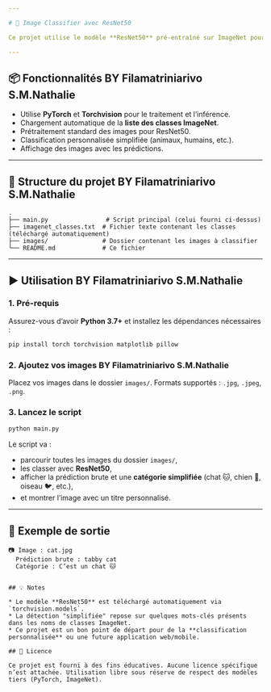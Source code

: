 ```yaml
---

# 🧠 Image Classifier avec ResNet50

Ce projet utilise le modèle **ResNet50** pré-entraîné sur ImageNet pour effectuer de la **classification d’images**. Il est capable de reconnaître des objets communs tels que **chiens, chats, oiseaux, humains**, etc., à partir d'images fournies dans un dossier.

---
```


## 📦 Fonctionnalités BY Filamatriniarivo S.M.Nathalie

* Utilise **PyTorch** et **Torchvision** pour le traitement et l’inférence.
* Chargement automatique de la **liste des classes ImageNet**.
* Prétraitement standard des images pour ResNet50.
* Classification personnalisée simplifiée (animaux, humains, etc.).
* Affichage des images avec les prédictions.

---

## 📁 Structure du projet BY Filamatriniarivo S.M.Nathalie

```
.
├── main.py                # Script principal (celui fourni ci-dessus)
├── imagenet_classes.txt  # Fichier texte contenant les classes (téléchargé automatiquement)
├── images/               # Dossier contenant les images à classifier
└── README.md             # Ce fichier
```

---

## ▶️ Utilisation  BY Filamatriniarivo S.M.Nathalie
  
### 1. Pré-requis

Assurez-vous d’avoir **Python 3.7+** et installez les dépendances nécessaires :

```bash
pip install torch torchvision matplotlib pillow
```

### 2. Ajoutez vos images  BY Filamatriniarivo S.M.Nathalie

Placez vos images dans le dossier `images/`. Formats supportés : `.jpg`, `.jpeg`, `.png`.

### 3. Lancez le script

```bash
python main.py
```

Le script va :

* parcourir toutes les images du dossier `images/`,
* les classer avec **ResNet50**,
* afficher la prédiction brute et une **catégorie simplifiée** (chat 🐱, chien 🐶, oiseau 🐦, etc.),
* et montrer l’image avec un titre personnalisé.

---

## 🧠 Exemple de sortie

```
📷 Image : cat.jpg
  Prédiction brute : tabby cat
  Catégorie : C’est un chat 🐱


## 💡 Notes

* Le modèle **ResNet50** est téléchargé automatiquement via `torchvision.models`.
* La détection "simplifiée" repose sur quelques mots-clés présents dans les noms de classes ImageNet.
* Ce projet est un bon point de départ pour de la **classification personnalisée** ou une future application web/mobile.

## 📜 Licence

Ce projet est fourni à des fins éducatives. Aucune licence spécifique n’est attachée. Utilisation libre sous réserve de respect des modèles tiers (PyTorch, ImageNet).

